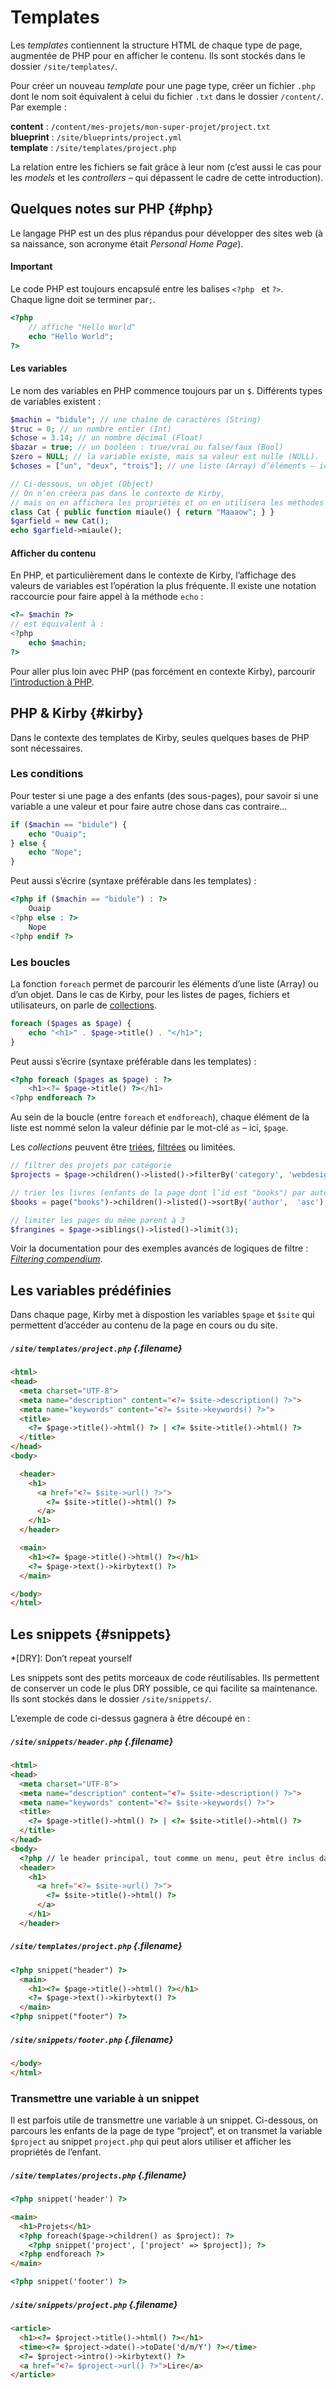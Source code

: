 # Templates

Les *templates* contiennent la structure HTML de chaque type de page, augmentée de PHP pour en afficher le contenu. Ils sont stockés dans le dossier `/site/templates/`.

Pour créer un nouveau *template* pour une page type, créer un fichier `.php` dont le nom soit équivalent à celui du fichier `.txt` dans le dossier `/content/`. Par exemple :

**content** : `/content/mes-projets/mon-super-projet/project.txt`  
**blueprint** : `/site/blueprints/project.yml`   
**template** : `/site/templates/project.php`

La relation entre les fichiers se fait grâce à leur nom (c’est aussi le cas pour les *models* et les *controllers* – qui dépassent le cadre de cette introduction).

## Quelques notes sur PHP {#php}

Le langage PHP est un des plus répandus pour développer des sites web (à sa naissance, son acronyme était *Personal Home Page*).

#### Important

Le code PHP est toujours encapsulé entre les balises `<?php ` et `?>`.   
Chaque ligne doit se terminer par`;`.

```php
<?php 
    // affiche "Hello World"
    echo "Hello World"; 
?>
```
#### Les variables

Le nom des variables en PHP commence toujours par un `$`. Différents types de variables existent :

```php
$machin = "bidule"; // une chaîne de caractères (String) 
$truc = 0; // un nombre entier (Int)
$chose = 3.14; // un nombre décimal (Float)
$bazar = true; // un booléen : true/vrai ou false/faux (Bool) 
$zero = NULL; // la variable existe, mais sa valeur est nulle (NULL).
$choses = ["un", "deux", "trois"]; // une liste (Array) d’éléments – ici, de chaînes

// Ci-dessous, un objet (Object) 
// On n’en créera pas dans le contexte de Kirby, 
// mais on en affichera les propriétés et on en utilisera les méthodes
class Cat { public function miaule() { return "Maaaow"; } }
$garfield = new Cat();
echo $garfield->miaule();
```
#### Afficher du contenu

En PHP, et particulièrement dans le contexte de Kirby, l’affichage des valeurs de variables est l’opération la plus fréquente.
Il existe une notation raccourcie pour faire appel à la méthode `echo` :
```php
<?= $machin ?>
// est équivalent à :
<?php 
    echo $machin; 
?>
```

Pour aller plus loin avec PHP (pas forcément en contexte Kirby), parcourir [l’introduction à PHP](../../../ressources/php/).

## PHP & Kirby {#kirby}

Dans le contexte des templates de Kirby, seules quelques bases de PHP sont nécessaires.

### Les conditions
Pour tester si une page a des enfants (des sous-pages), pour savoir si une variable a une valeur et pour faire autre chose dans cas contraire…
```php
if ($machin == "bidule") {
    echo "Ouaip";
} else {
    echo "Nope";
}
```
Peut aussi s’écrire (syntaxe préférable dans les templates) :
```php
<?php if ($machin == "bidule") : ?>
    Ouaip
<?php else : ?>
    Nope
<?php endif ?>
```

### Les boucles

La fonction `foreach` permet de parcourir les éléments d’une liste (Array) ou d’un objet. Dans le cas de Kirby, pour les listes de pages, fichiers et utilisateurs, on parle de [collections](https://getkirby.com/docs/cookbook/templating/loops).

```php
foreach ($pages as $page) {
    echo "<h1>" . $page->title() . "</h1>";
} 
```

Peut aussi s’écrire (syntaxe préférable dans les templates) :

```php
<?php foreach ($pages as $page) : ?>
    <h1><?= $page->title() ?></h1>
<?php endforeach ?>
```

Au sein de la boucle (entre `foreach` et `endforeach`), chaque élément de la liste est nommé selon la valeur définie par le mot-clé `as` – ici, `$page`.

Les *collections* peuvent être [triées](https://getkirby.com/docs/cookbook/content/sorting), [filtrées](https://getkirby.com/docs/cookbook/content/filtering) ou limitées.

```php
// filtrer des projets par catégorie
$projects = $page->children()->listed()->filterBy('category', 'webdesign');

// trier les livres (enfants de la page dont l’id est "books") par auteur
$books = page("books")->children()->listed()->sortBy('author',  'asc');

// limiter les pages du même parent à 3
$frangines = $page->siblings()->listed()->limit(3);
```

Voir la documentation pour des exemples avancés de logiques de filtre : [*Filtering compendium*](https://getkirby.com/docs/cookbook/content/filtering).

## Les variables prédéfinies
Dans chaque page, Kirby met à dispostion les variables `$page` et `$site` qui permettent d’accéder au contenu de la page en cours ou du site.

##### `/site/templates/project.php` {.filename}
```html
<html>
<head>
  <meta charset="UTF-8">
  <meta name="description" content="<?= $site->description() ?>">
  <meta name="keywords" content="<?= $site->keywords() ?>">
  <title>
    <?= $page->title()->html() ?> | <?= $site->title()->html() ?>
  </title>
</head>
<body>

  <header>
    <h1>
      <a href="<?= $site->url() ?>">
        <?= $site->title()->html() ?>
      </a>
    </h1>
  </header>

  <main>
    <h1><?= $page->title()->html() ?></h1>
    <?= $page->text()->kirbytext() ?>
  </main>

</body>
</html>
```

## Les snippets {#snippets}

*[DRY]: Don’t repeat yourself

Les snippets sont des petits morceaux de code réutilisables.
Ils permettent de conserver un code le plus DRY possible, ce qui facilite sa maintenance.    
Ils sont stockés dans le dossier `/site/snippets/`.

L’exemple de code ci-dessus gagnera à être découpé en :

##### `/site/snippets/header.php` {.filename}
```html
<html>
<head>
  <meta charset="UTF-8">
  <meta name="description" content="<?= $site->description() ?>">
  <meta name="keywords" content="<?= $site->keywords() ?>">
  <title>
    <?= $page->title()->html() ?> | <?= $site->title()->html() ?>
  </title>
</head>
<body>
  <?php // le header principal, tout comme un menu, peut être inclus dans toutes les pages ?>
  <header>
    <h1>
      <a href="<?= $site->url() ?>">
        <?= $site->title()->html() ?>
      </a>
    </h1>
  </header>
```

##### `/site/templates/project.php` {.filename}
```html
<?php snippet("header") ?>
  <main>
    <h1><?= $page->title()->html() ?></h1>
    <?= $page->text()->kirbytext() ?>
  </main>
<?php snippet("footer") ?>
```

##### `/site/snippets/footer.php`  {.filename}
```html
</body>
</html>
```

### Transmettre une variable à un snippet

Il est parfois utile de transmettre une variable à un snippet. Ci-dessous, on parcours les enfants de la page de type “project”, 
et on transmet la variable `$project` au snippet `project.php` qui peut alors utiliser et afficher les propriétés de l’enfant.

##### `/site/templates/projects.php`  {.filename}

```html
<?php snippet('header') ?>

<main>
  <h1>Projets</h1>
  <?php foreach($page->children() as $project): ?>
    <?php snippet('project', ['project' => $project]); ?>
  <?php endforeach ?>
</main>

<?php snippet('footer') ?>
```

##### `/site/snippets/project.php` {.filename}
```html
<article>
  <h1><?= $project->title()->html() ?></h1>
  <time><?= $project->date()->toDate('d/m/Y') ?></time>
  <?= $project->intro()->kirbytext() ?>
  <a href="<?= $project->url() ?>">Lire</a>
</article>
```